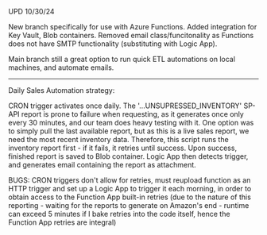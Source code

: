 UPD 10/30/24

New branch specifically for use with Azure Functions. Added integration for Key Vault, Blob containers. Removed email class/funcitonality as Functions does not have SMTP functionality (substituting with Logic App).

Main branch still a great option to run quick ETL automations on local machines, and automate emails.
____

Daily Sales Automation strategy: 

CRON trigger activates once daily. The '...UNSUPRESSED_INVENTORY' SP-API report is prone to failure when requesting, as it generates once only every 30 minutes, and our team does heavy testing with it. 
One option was to simply pull the last available report, but as this is a live sales report, we need the most recent inventory data. Therefore, this script runs the inventory report first - if it fails, it retries until success. 
Upon success, finished report is saved to Blob container. Logic App then detects trigger, and generates email containing the report as attachment. 

BUGS:
CRON triggers don't allow for retries, must reupload function as an HTTP trigger and set up a Logic App to trigger it each morning, in order to obtain access to the Function App built-in retries 
(due to the nature of this reporting - waiting for the reports to generate on Amazon's end - runtime can exceed 5 minutes if I bake retries into the code itself, hence the Function App retries are integral)

